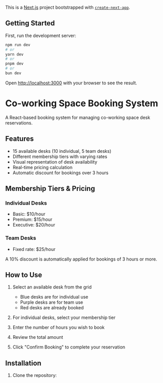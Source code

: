 This is a [Next.js](https://nextjs.org) project bootstrapped with [`create-next-app`](https://nextjs.org/docs/app/api-reference/cli/create-next-app).

## Getting Started

First, run the development server:

```bash
npm run dev
# or
yarn dev
# or
pnpm dev
# or
bun dev
```

Open [http://localhost:3000](http://localhost:3000) with your browser to see the result.
# Co-working Space Booking System

A React-based booking system for managing co-working space desk reservations.

## Features

- 15 available desks (10 individual, 5 team desks)
- Different membership tiers with varying rates
- Visual representation of desk availability
- Real-time pricing calculation
- Automatic discount for bookings over 3 hours

## Membership Tiers & Pricing

### Individual Desks
- Basic: $10/hour
- Premium: $15/hour
- Executive: $20/hour

### Team Desks
- Fixed rate: $25/hour

A 10% discount is automatically applied for bookings of 3 hours or more.

## How to Use

1. Select an available desk from the grid
   - Blue desks are for individual use
   - Purple desks are for team use
   - Red desks are already booked

2. For individual desks, select your membership tier

3. Enter the number of hours you wish to book

4. Review the total amount

5. Click "Confirm Booking" to complete your reservation

## Installation

1. Clone the repository: